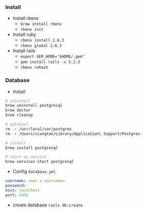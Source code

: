 ### Install
- Install rbenv 
  - `brew install rbenv`
  - `rbenv init`
- Install ruby 
  - `rbenv install 2.6.3`
  - `rbenv global 2.6.3`
- Install rails 
  - `export GEM_HOME="$HOME/.gem"`
  - `gem install rails -v 5.2.3`
  - `rbenv rehash`
### Database
- Install
```sh
# uninstall
brew uninstall postgresql
brew doctor
brew cleanup

# optional
rm -r /usr/local/var/postgres
rm -r /Users/xiangtan/Library/Application\ Support/Postgres

# install
brew install postgresql

# start as service
brew services start postgresql
```
- Config `database.yml`
```yaml
username: <mac's username>
password:
host: localhost
port: 5432
```
- create database `rails db:create`
